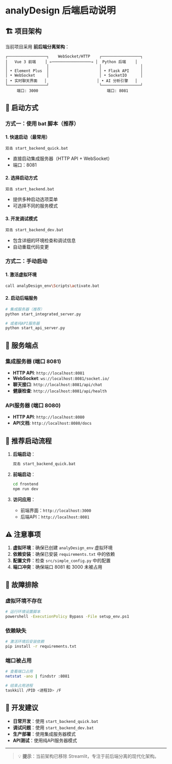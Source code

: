 # analyDesign 后端启动说明

## 🏗️ 项目架构

当前项目采用 **前后端分离架构**：

```
┌─────────────────┐    WebSocket/HTTP    ┌─────────────────┐
│   Vue 3 前端    │ ←─────────────────→ │  Python 后端    │
│                 │                      │                 │
│ • Element Plus  │                      │ • Flask API     │
│ • WebSocket     │                      │ • SocketIO      │
│ • 实时聊天界面   │                      │ • AI 分析引擎   │
└─────────────────┘                      └─────────────────┘
     端口: 3000                              端口: 8081
```

## 🚀 启动方式

### 方式一：使用 bat 脚本（推荐）

#### 1. 快速启动（最常用）
```bash
双击 start_backend_quick.bat
```
- 直接启动集成服务器（HTTP API + WebSocket）
- 端口：8081

#### 2. 选择启动方式
```bash
双击 start_backend.bat
```
- 提供多种启动选项菜单
- 可选择不同的服务模式

#### 3. 开发调试模式
```bash
双击 start_backend_dev.bat
```
- 包含详细的环境检查和调试信息
- 自动重载代码变更

### 方式二：手动启动

#### 1. 激活虚拟环境
```bash
call analyDesign_env\Scripts\activate.bat
```

#### 2. 启动后端服务
```bash
# 集成服务器（推荐）
python start_integrated_server.py

# 或者纯API服务器
python start_api_server.py
```

## 📡 服务端点

### 集成服务器 (端口 8081)
- **HTTP API**: `http://localhost:8081`
- **WebSocket**: `ws://localhost:8081/socket.io/`
- **聊天接口**: `http://localhost:8081/api/chat`
- **健康检查**: `http://localhost:8081/api/health`

### API服务器 (端口 8080)
- **HTTP API**: `http://localhost:8080`
- **API文档**: `http://localhost:8080/docs`

## 🎯 推荐启动流程

1. **后端启动**：
   ```bash
   双击 start_backend_quick.bat
   ```

2. **前端启动**：
   ```bash
   cd frontend
   npm run dev
   ```

3. **访问应用**：
   - 前端界面：`http://localhost:3000`
   - 后端API：`http://localhost:8081`

## ⚠️ 注意事项

1. **虚拟环境**：确保已创建 `analyDesign_env` 虚拟环境
2. **依赖安装**：确保已安装 `requirements.txt` 中的依赖
3. **配置文件**：检查 `src/simple_config.py` 中的配置
4. **端口冲突**：确保端口 8081 和 3000 未被占用

## 🔧 故障排除

### 虚拟环境不存在
```bash
# 运行环境设置脚本
powershell -ExecutionPolicy Bypass -File setup_env.ps1
```

### 依赖缺失
```bash
# 激活环境后安装依赖
pip install -r requirements.txt
```

### 端口被占用
```bash
# 查看端口占用
netstat -ano | findstr :8081

# 结束占用进程
taskkill /PID <进程ID> /F
```

## 📝 开发建议

- **日常开发**：使用 `start_backend_quick.bat`
- **调试问题**：使用 `start_backend_dev.bat`
- **生产部署**：使用集成服务器模式
- **API测试**：使用纯API服务器模式

---

> 💡 **提示**：当前架构已移除 Streamlit，专注于前后端分离的现代化架构。 